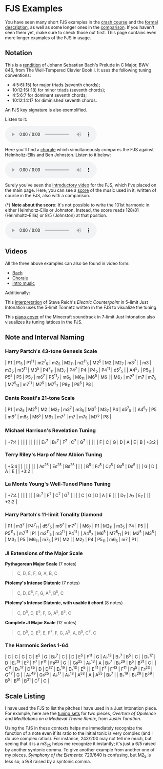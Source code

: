 # FJS Examples

You have seen many short FJS examples in the [crash course](crash.html) and the [formal description](rules.html), as well as some longer ones in the [comparison](compare.html). If you haven't seen them yet, make sure to check those out first. This page contains even more longer examples of the FJS in usage.

## Notation

This is a [rendition](../assets/examples/cmaj.pdf) of Johann Sebastian Bach's Prelude in C Major, BWV 846, from The Well-Tempered Clavier Book I. It uses the following tuning conventions:

- 4:5:6(:15) for major triads (seventh chords);
- 10:12:15(:18) for minor triads (seventh chords);
- 4:5:6:7 for dominant seventh chords;
- 10:12:14:17 for diminished seventh chords.

An FJS key signature is also exemplified.

Listen to it:

<audio controls><source src="../assets/examples/cmaj.mp3" type="audio/mpeg"></audio>

Here you'll find a [chorale](../assets/compare/chorale.pdf) which simultaneously compares the FJS against Helmholtz-Ellis and Ben Johnston. Listen to it below:

<audio controls><source src="../assets/compare/chorale.mp3" type="audio/mpeg"></audio>

Surely you've seen the [introductory video](https://youtu.be/38I3cylJlW4) for the FJS, which I've placed on the main page. Here, you can see a [score](../assets/examples/intro-music.pdf) of the music used in it, written of course in the FJS, also with a comparison.

(\*) **Note about the score:** It's not possible to write the 101st harmonic in either Helmholtz-Ellis or Johnston. Instead, the score reads 128/81 (Helmholtz-Ellis) or 8/5 (Johnston) at that position.

<audio controls><source src="../assets/examples/intro-music.mp3" type="audio/mpeg"></audio>

## Videos

All the three above examples can also be found in video form:

- [Bach](https://youtu.be/-LBh5txPtXo)
- [Chorale](https://youtu.be/dufya-I8QFk)
- [Intro music](https://youtu.be/9UuS9VcBQxc)

Additionally:

This [interpretation](https://youtu.be/bZffjSUd-2w) of Steve Reich's *Electric Counterpoint* in 5-limit Just Intonation uses the 5-limit Tonnetz written in the FJS to visualize the tuning.

This [piano cover](https://youtu.be/JvnYEVxlDvc) of the Minecraft soundtrack in 7-limit Just Intonation also visualizes its tuning lattices in the FJS.

## Note and Interval Naming

### Harry Partch's 43-tone Genesis Scale

| P1                         | P1<sub>5</sub>  | P1<sup>11</sup> | m2<sup>7</sup><sub>5</sub> | m2<sub>5</sub>              | M2<sub>11</sub> | m2<sup>11</sup><sub>5</sub> | M2<sup>5</sup>             | M2              | M2<sub>7</sub>  | m3<sup>7</sup>             |
| m3                         | m3<sub>5</sub>  | m3<sup>11</sup> | M3<sup>5</sup>             | P4<sup>7</sup><sub>11</sub> | M3<sub>7</sub>  | P4<sup>7</sup>              | P4                         | P4<sub>5</sub>  | P4<sup>11</sup> | d5<sup>7</sup><sub>5</sub> |
| A4<sup>5</sup><sub>7</sub> | P5<sub>11</sub> | P5<sup>5</sup>  | P5                         | P5<sub>7</sub>              | m6<sup>7</sup>  | P5<sup>11</sup><sub>7</sub> | m6<sub>5</sub>             | M6<sub>11</sub> | M6<sup>5</sup>  | M6                         |
| M6<sub>7</sub>             | m7<sup>7</sup>  | m7              | m7<sub>5</sub>             | M7<sup>5</sup><sub>11</sub> | m7<sup>11</sup> | M7<sup>5</sup>              | M7<sup>5</sup><sub>7</sub> | P8<sub>11</sub> | P8<sup>5</sup>  | P8                         |

### Dante Rosati's 21-tone Scale

| P1                         | m2<sub>5</sub> | M2<sup>5</sup> | M2             | M2<sub>7</sub> | m3<sup>7</sup> | m3<sub>5</sub> | M3<sup>5</sup> | M3<sub>7</sub> | P4             | d5<sup>7</sup><sub>5</sub> |
| A4<sup>5</sup><sub>7</sub> | P5             | m6<sup>7</sup> | m6<sub>5</sub> | M6<sup>5</sup> | M6<sub>7</sub> | m7<sup>7</sup> | m7             | m7<sub>5</sub> | M7<sup>5</sup> | P8                         |

### Michael Harrison's Revelation Tuning

| +7:4           |                |               |               |               |   |   |      |
| E♭<sup>7</sup> | B♭<sup>7</sup> | F<sup>7</sup> | C<sup>7</sup> | G<sup>7</sup> |   |   |      |
| F              | C              | G             | D             | A             | E | B | +3:2 |

### Terry Riley's Harp of New Albion Tuning

| +5:4          |                 |                 |                 |                |      |
|               | A♯<sup>25</sup> | E♯<sup>25</sup> | B♯<sup>25</sup> |                |      |
| B<sup>5</sup> | F♯<sup>5</sup>  | C♯<sup>5</sup>  | G♯<sup>5</sup>  | D♯<sup>5</sup> |      |
| G             | D               | A               | E               |                | +3:2 |

### La Monte Young's Well-Tuned Piano Tuning

| +7:4           |               |               |               |   |      |
| B♭<sup>7</sup> | F<sup>7</sup> | C<sup>7</sup> | G<sup>7</sup> |   |      |
| C              | G             | D             | A             | E |      |
| D<sub>7</sub>  | A<sub>7</sub> | E<sub>7</sub> |               |   | +3:2 |

### Harry Partch's 11-limit Tonality Diamond

| P1                          | m3<sup>7</sup>  | P4<sup>7</sup><sub>11</sub> | d5<sup>7</sup><sub>5</sub>  | m6<sup>7</sup>  | m7<sup>7</sup>  |
| M6<sub>7</sub>              | P1              | M2<sub>11</sub>             | m3<sub>5</sub>              | P4              | P5              |
| P5<sup>11</sup><sub>7</sub> | m7<sup>11</sup> | P1                          | m2<sup>11</sup><sub>5</sub> | m3<sup>11</sup> | P4<sup>11</sup> |
| A4<sup>5</sup><sub>7</sub>  | M6<sup>5</sup>  | M7<sup>5</sup><sub>11</sub> | P1                          | M2<sup>5</sup>  | M3<sup>5</sup>  |
| M3<sub>7</sub>              | P5              | M6<sub>11</sub>             | m7<sub>5</sub>              | P1              | M2              |
| M2<sub>7</sub>              | P4              | P5<sub>11</sub>             | m6<sub>5</sub>              | m7              | P1              |

### JI Extensions of the Major Scale

**Pythagorean Major Scale** (7 notes)

> C, D, E, F, G, A, B, C

**Ptolemy's Intense Diatonic** (7 notes)

> C, D, E<sup>5</sup>, F, G, A<sup>5</sup>, B<sup>5</sup>, C

**Ptolemy's Intense Diatonic, with usable ii chord** (8 notes)

> C, D<sup>5</sup>, D, E<sup>5</sup>, F, G, A<sup>5</sup>, B<sup>5</sup>, C

**Complete JI Major Scale** (12 notes)

> C, D<sup>5</sup>, D, E<sup>5</sup>, E, F<sup>7</sup>, F, G, A<sup>5</sup>, A, B<sup>5</sup>, C<sup>7</sup>, C

### The Harmonic Series 1-64

| C               | C               | G               | C               | E<sup>5</sup>   | G               | B♭<sup>7</sup>  | C              |
| D               | E<sup>5</sup>   | F<sup>11</sup>  | G               | A♭<sup>13</sup> | B♭<sup>7</sup>  | B<sup>5</sup>   | C              |
| D♭<sup>17</sup> | D               | E♭<sup>19</sup> | E<sup>5</sup>   | F<sup>7</sup>   | F<sup>11</sup>  | F♯<sup>23</sup> | G              |
| G♯<sup>25</sup> | A♭<sup>13</sup> | A               | B♭<sup>7</sup>  | B♭<sup>29</sup> | B<sup>5</sup>   | B<sup>31</sup>  | C              |
| C<sup>11</sup>  | D♭<sup>17</sup> | D<sup>35</sup>  | D               | D<sup>37</sup>  | E♭<sup>19</sup> | E♭<sup>13</sup> | E<sup>5</sup>  |
| E<sup>41</sup>  | F<sup>7</sup>   | F<sup>43</sup>  | F<sup>11</sup>  | F♯<sup>5</sup>  | F♯<sup>23</sup> | G<sup>47</sup>  | G              |
| A♭<sup>49</sup> | G♯<sup>25</sup> | A♭<sup>17</sup> | A♭<sup>13</sup> | A<sup>53</sup>  | A               | A<sup>55</sup>  | B♭<sup>7</sup> |
| B♭<sup>19</sup> | B♭<sup>29</sup> | B<sup>59</sup>  | B<sup>5</sup>   | B<sup>61</sup>  | B<sup>31</sup>  | C<sup>7</sup>   | C              |

## Scale Listing

I have used the FJS to list the pitches I have used in a Just Intonation piece. For example, here are the [tuning sets](../assets/examples/tuning.pdf) for two pieces, *Overture of Opulence* and *Meditations on a Medieval Theme Remix*, from *Justin Tonation*.

Using the FJS in these contexts helps me immediately recognize the function of a note even if its ratio to the initial tonic is very complex (and I do use complex ratios). For instance, 243/200 may not tell me much, but seeing that it is a m3<sub>25</sub> helps me recognize it instantly; it's just a 6/5 raised by another syntonic comma. To give another example from another one of my pieces, *Symphony of the Elements*: 729/640 is confusing, but M2<sub>5</sub> is less so; a 9/8 raised by a syntonic comma.
